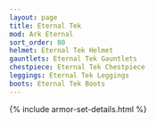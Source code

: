 ```yaml
---
layout: page
title: Eternal Tek
mod: Ark Eternal
sort_order: 80
helmet: Eternal Tek Helmet
gauntlets: Eternal Tek Gauntlets
chestpiece: Eternal Tek Chestpiece
leggings: Eternal Tek Leggings
boots: Eternal Tek Boots
---
```


{% include armor-set-details.html %}
